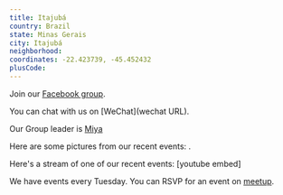 ```yaml
---
title: Itajubá
country: Brazil
state: Minas Gerais
city: Itajubá
neighborhood: 
coordinates: -22.423739, -45.452432
plusCode:
---
```

Join our [Facebook group](https://www.facebook.com/groups/free.code.camp.itajuba).

You can chat with us on [WeChat](wechat URL).

Our Group leader is [Miya](freecodecamp.org/miya)

Here are some pictures from our recent events:
![]().

Here's a stream of one of our recent events:
[youtube embed]

We have events every Tuesday. You can RSVP for an event on [meetup](meetupurl).
